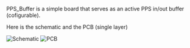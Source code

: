 PPS_Buffer is a simple board that serves as an active PPS in/out buffer (cofigurable).

Here is the schematic and the PCB (single layer)

![Schematic](https://github.com/opencomputeproject/Time-Appliance-Project/raw/master/Incubation/Hardware/PPS_Buffer/schematic.png)
![PCB](https://github.com/opencomputeproject/Time-Appliance-Project/raw/master/Incubation/Hardware/PPS_Buffer/pcb.png)
